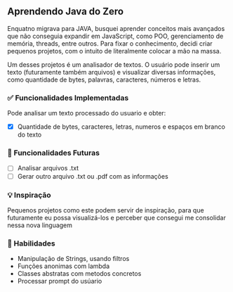 ## Aprendendo Java do Zero

Enquatno migrava para JAVA, busquei aprender conceitos mais avançados que não conseguia expandir em JavaScript, como POO, gerenciamento de memória, threads, entre outros. Para fixar o conhecimento, decidi criar pequenos projetos, com o intuito de literalmente colocar a mão na massa.

Um desses projetos é um analisador de textos. O usuário pode inserir um texto (futuramente também arquivos) e visualizar diversas informações, como quantidade de bytes, palavras, caracteres, números e letras.


### ✅ Funcionalidades Implementadas
Pode analisar um texto processado do usuario e obter:

- [x]  Quantidade de bytes, caracteres, letras, numeros e espaços em branco do texto

### 🚧 Funcionalidades Futuras

- [ ]  Analisar arquivos .txt 
- [ ]  Gerar outro arquivo .txt ou .pdf com as informações

### 💡 Inspiração
Pequenos projetos como este podem servir de inspiração, para que futuramente eu possa visualizá-los e perceber que consegui me consolidar nessa nova linguagem

### 📘 Habilidades
- Manipulação de Strings, usando filtros
- Funções anonimas com lambda
- Classes abstratas com metodos concretos
- Processar prompt do usúario

